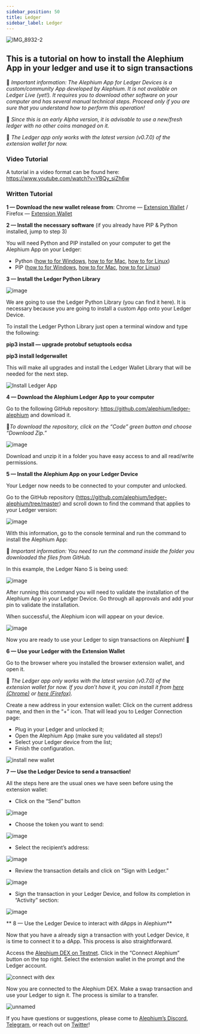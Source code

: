 ```yaml
---
sidebar_position: 50
title: Ledger
sidebar_label: Ledger
---
```


![IMG\_8932-2](https://github.com/alephium/alephium/assets/88235023/010e915e-0ecd-4f8f-808e-4223202eaecd)

## This is a tutorial on how to install the Alephium App in your ledger and use it to sign transactions

🚨 _Important information: The Alephium App for Ledger Devices is a custom/community App developed by Alephium. It is not available on Ledger Live (yet!). It requires you to download other software on your computer and has several manual technical steps. Proceed only if you are sure that you understand how to perform this operation!_

🚨 _Since this is an early Alpha version, it is advisable to use a new/fresh ledger with no other coins managed on it._

🚨 _The Ledger app only works with the latest version (v0.7.0) of the extension wallet for now._

### Video Tutorial

A tutorial in a video format can be found here: https://www.youtube.com/watch?v=YBQy_siZh6w

### Written Tutorial

**1 — Download the new wallet release from**: Chrome — [Extension Wallet](https://chrome.google.com/webstore/detail/alephium-extension-wallet/gdokollfhmnbfckbobkdbakhilldkhcj) / Firefox — [Extension Wallet](https://addons.mozilla.org/en-US/firefox/addon/alephiumextensionwallet/)

**2 — Install the necessary software** (if you already have PIP & Python installed, jump to step 3)

You will need Python and PIP installed on your computer to get the Alephium App on your Ledger:

- Python ([how to for Windows](https://www.simplilearn.com/tutorials/python-tutorial/python-installation-on-windows#:~:text=To%20download%20Python%2C%20you%20need,then%20select%20the%20Windows%20option.), [how to for Mac](https://docs.python.org/3/using/mac.html), [how to for Linux](https://docs.python-guide.org/starting/install3/linux/))
- PIP ([how to for Windows](https://www.dataquest.io/blog/install-pip-windows/), [how to for Mac](https://www.groovypost.com/howto/install-pip-on-a-mac/), [how to for Linux](https://docs.python-guide.org/starting/install3/linux/))

**3 — Install the Ledger Python Library**

![image](https://github.com/alephium/docs/assets/88235023/fade8c08-f3a1-41b2-b7e9-9a3cd638a683)

We are going to use the Ledger Python Library (you can find it here). It is necessary because you are going to install a custom App onto your Ledger Device.

To install the Ledger Python Library just open a terminal window and type the following:

**pip3 install — upgrade protobuf setuptools ecdsa**

**pip3 install ledgerwallet**

This will make all upgrades and install the Ledger Wallet Library that will be needed for the next step.

![Install Ledger App](https://github.com/alephium/docs/assets/88235023/f3f096e3-fb9b-4a8c-9a98-a060112b0f5f)

**4 — Download the Alephium Ledger App to your computer**

Go to the following GitHub repository: https://github.com/alephium/ledger-alephium and download it.

🚨_To download the repository, click on the “Code” green button and choose “Download Zip.”_

![image](https://github.com/alephium/docs/assets/88235023/f699b669-1b00-4b2e-9649-5cedd221e0cb)

Download and unzip it in a folder you have easy access to and all read/write permissions.

**5 — Install the Alephium App on your Ledger Device**

Your Ledger now needs to be connected to your computer and unlocked.

Go to the GitHub repository (https://github.com/alephium/ledger-alephium/tree/master) and scroll down to find the command that applies to your Ledger version:

![image](https://github.com/alephium/docs/assets/88235023/6c5df18d-c59f-4ae4-ad8c-3e7bceb65014)

With this information, go to the console terminal and run the command to install the Alephium App:

🚨 _Important information: You need to run the command inside the folder you downloaded the files from GitHub._

In this example, the Ledger Nano S is being used:

![image](https://github.com/alephium/docs/assets/88235023/d92896ef-5f9b-43a6-8f53-ab56f38c1700)

After running this command you will need to validate the installation of the Alephium App in your Ledger Device. Go through all approvals and add your pin to validate the installation.

When successful, the Alephium icon will appear on your device.

![image](https://github.com/alephium/docs/assets/88235023/7c41b2d3-ea5a-44ca-bd05-46338cf3274c)

Now you are ready to use your Ledger to sign transactions on Alephium! 🎉

**6 — Use your Ledger with the Extension Wallet**

Go to the browser where you installed the browser extension wallet, and open it.

🚨 _The Ledger app only works with the latest version (v0.7.0) of the extension wallet for now. If you don’t have it, you can install it from [here (Chrome)](https://chrome.google.com/webstore/detail/alephium-extension-wallet/gdokollfhmnbfckbobkdbakhilldkhcj/related) or [here (Firefox)](https://addons.mozilla.org/en-US/firefox/addon/alephiumextensionwallet/)._

Create a new address in your extension wallet: Click on the current address name, and then in the “+” icon. That will lead you to Ledger Connection page:

- Plug in your Ledger and unlocked it;
- Open the Alephium App (make sure you validated all steps!)
- Select your Ledger device from the list;
- Finish the configuration.

![install new wallet](https://github.com/alephium/alephium/assets/88235023/5fa7e000-2f77-4b44-9dfa-13b784e05eba)

**7 — Use the Ledger Device to send a transaction!**

All the steps here are the usual ones we have seen before using the extension wallet:

- Click on the “Send” button

![image](https://github.com/alephium/docs/assets/88235023/17eaf25a-5629-48cb-bee7-996513e9a7b4)

- Choose the token you want to send:

![image](https://github.com/alephium/docs/assets/88235023/60a3ed3b-04f7-447a-9472-886147d2b5d4)

- Select the recipient’s address:

![image](https://github.com/alephium/docs/assets/88235023/b6b7aae2-4c9e-4048-934e-95caa93bf577)

- Review the transaction details and click on “Sign with Ledger.”

![image](https://github.com/alephium/docs/assets/88235023/fde7b7c2-b864-468e-bb3f-66448fe8a4d2)

- Sign the transaction in your Ledger Device, and follow its completion in “Activity” section:

![image](https://github.com/alephium/docs/assets/88235023/efffc0de-01f8-48d7-a67c-ed1487c95483)

\*\* 8 — Use the Ledger Device to interact with dApps in Alephium\*\*

Now that you have a already sign a transaction with yout Ledger Device, it is time to connect it to a dApp. This process is also straightforward.

Access the [Alephium DEX on Testnet](https://alephium.github.io/alephium-dex). Click in the “Connect Alephium” button on the top right. Select the extension wallet in the prompt and the Ledger account.

![connect with dex](https://github.com/alephium/alephium/assets/88235023/f3e6cf9e-e632-4bc0-84a8-67f38d067311)

Now you are connected to the Alephium DEX. Make a swap transaction and use your Ledger to sign it. The process is similar to a transfer.

![unnamed](https://github.com/alephium/alephium/assets/88235023/bb263f71-3801-4be3-86cd-d7a18b525e0a)

If you have questions or suggestions, please come to [Alephium’s Discord](http://alephium.org/discord), [Telegram](https://t.me/alephiumgroup), or reach out on [Twitter](https://twitter.com/alephium)!
